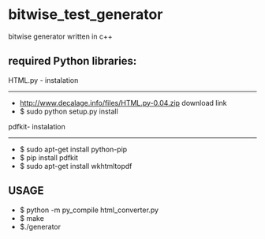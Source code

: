 bitwise_test_generator
======================

bitwise generator written in c++


required Python libraries:
------------------------------
HTML.py - instalation
______________________
  - http://www.decalage.info/files/HTML.py-0.04.zip download link
  - $ sudo python setup.py install
  
pdfkit- instalation
______________________
  - $ sudo apt-get install python-pip
  - $ pip install pdfkit
  - $ sudo apt-get install wkhtmltopdf

USAGE
------------------------------
  - $ python -m py_compile html_converter.py
  - $ make
  - $./generator 
